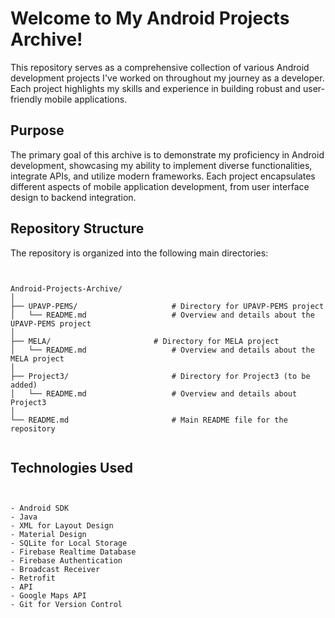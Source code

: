 # Welcome to My Android Projects Archive!

This repository serves as a comprehensive collection of various Android development projects I've worked on throughout my journey as a developer. Each project highlights my skills and experience in building robust and user-friendly mobile applications.

## Purpose

The primary goal of this archive is to demonstrate my proficiency in Android development, showcasing my ability to implement diverse functionalities, integrate APIs, and utilize modern frameworks. Each project encapsulates different aspects of mobile application development, from user interface design to backend integration.

## Repository Structure

The repository is organized into the following main directories:


```plaintext


Android-Projects-Archive/
│
├── UPAVP-PEMS/                     # Directory for UPAVP-PEMS project
│   └── README.md                   # Overview and details about the UPAVP-PEMS project
│
├── MELA/                       # Directory for MELA project 
│   └── README.md                   # Overview and details about the MELA project
│
├── Project3/                       # Directory for Project3 (to be added)
│   └── README.md                   # Overview and details about Project3
│
└── README.md                       # Main README file for the repository


```


## Technologies Used

```plaintext


- Android SDK
- Java
- XML for Layout Design
- Material Design
- SQLite for Local Storage
- Firebase Realtime Database
- Firebase Authentication
- Broadcast Receiver
- Retrofit
- API
- Google Maps API
- Git for Version Control


```



